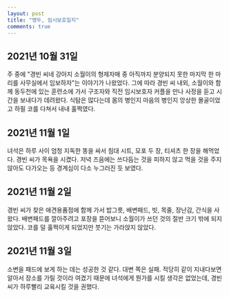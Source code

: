 ```yaml
---
layout: post
title: "앵두, 임시보호일지"
comments: true
---
```

## 2021년 10월 31일
주 중에 "경빈 씨네 강아지 소월이의 형제자매 중 아직까지 분양되지 못한 마지막 한 마리를 사무실에서 임보하자"는 이야기가 나왔었다. 그에 따라 경빈 씨 내외, 소월이와 함께 동두천에 있는 훈련소에 가서 구조자와 직전 임시보호자 커플을 만나 사정을 듣고 시간을 보내다가 데려왔다. 식탐은 많다는데 몸의 병인지 마음의 병인지 앙상한 몰골이었고 하필 코를 다쳐서 내내 훌쩍였다.

## 2021년 11월 1일
녀석은 하루 사이 엄청 지독한 똥을 싸서 침대 시트, 모포 두 장, 티셔츠 한 장을 해먹었다. 경빈 씨가 목욕을 시켰다. 저녁 즈음에는 쓰다듬는 것을 피하지 않고 먹을 것을 주지 않아도 다가오는 등 경계심이 다소 누그러진 듯 보였다.

## 2021년 11월 2일
경빈 씨가 찾은 애견용품점에 함께 가서 밥그릇, 배변패드, 빗, 목줄, 장난감, 간식을 사왔다. 배변패드를 깔아주려고 포장을 뜯어보니 소월이가 쓰던 것의 절반 크기 밖에 되지 않았다. 코를 덜 훌쩍이게 되었지만 붓기는 가라앉지 않았다.

## 2021년 11월 3일
소변을 패드에 보게 하는 데는 성공한 것 같다. 대변 쪽은 실패. 적당히 같이 지내다보면 알아서 장소를 가릴 것이라 여겼기 때문에 녀석에게 뭔가를 시킬 생각은 없었는데, 경빈 씨가 하루빨리 교육시킬 것을 권했다.
